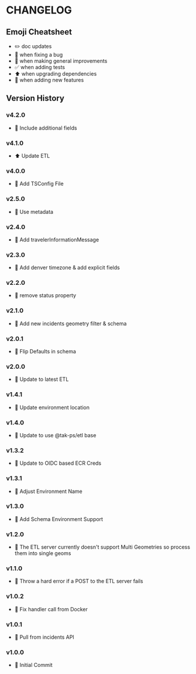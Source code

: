 # CHANGELOG

## Emoji Cheatsheet
- :pencil2: doc updates
- :bug: when fixing a bug
- :rocket: when making general improvements
- :white_check_mark: when adding tests
- :arrow_up: when upgrading dependencies
- :tada: when adding new features

## Version History

### v4.2.0

- :rocket: Include additional fields

### v4.1.0

- :arrow_up: Update ETL

### v4.0.0

- :bug: Add TSConfig File

### v2.5.0

- :rocket: Use metadata

### v2.4.0

- :rocket: Add travelerInformationMessage

### v2.3.0

- :rocket: Add denver timezone & add explicit fields

### v2.2.0

- :bug: remove status property

### v2.1.0

- :rocket: Add new incidents geometry filter & schema

### v2.0.1

- :bug: Flip Defaults in schema

### v2.0.0

- :rocket: Update to latest ETL

### v1.4.1

- :rocket: Update environment location

### v1.4.0

- :rocket: Update to use @tak-ps/etl base

### v1.3.2

- :rocket: Update to OIDC based ECR Creds

### v1.3.1

- :tada: Adjust Environment Name

### v1.3.0

- :tada: Add Schema Environment Support

### v1.2.0

- :tada: The ETL server currently doesn't support Multi Geometries so process them into single geoms

### v1.1.0

- :rocket: Throw a hard error if a POST to the ETL server fails

### v1.0.2

- :bug: Fix handler call from Docker

### v1.0.1

- :bug: Pull from incidents API

### v1.0.0

- :tada: Initial Commit
